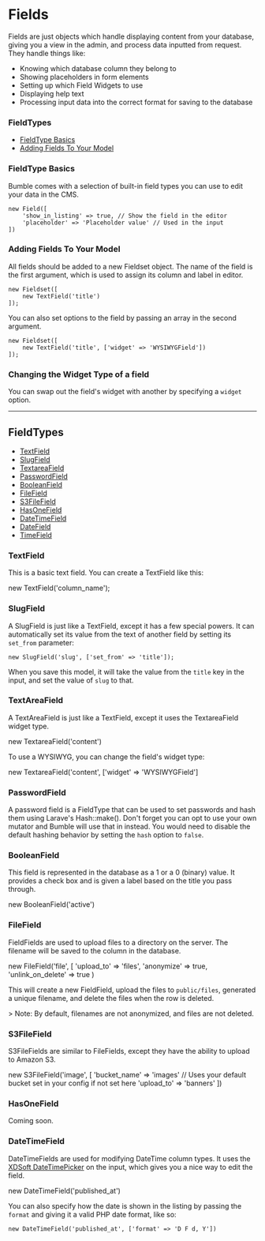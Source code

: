 # Fields

Fields are just objects which handle displaying content from your database, giving you a view in the admin, and process data inputted from request. They handle things like:

* Knowing which database column they belong to
* Showing placeholders in form elements
* Setting up which Field Widgets to use
* Displaying help text
* Processing input data into the correct format for saving to the database

### FieldTypes

- [FieldType Basics](#fieldtype-basics)
- [Adding Fields To Your Model](#adding-fields)

<a name="fieldtype-basics"></a>
### FieldType Basics

Bumble comes with a selection of built-in field types you can use to edit your data in the CMS.

    new Field([
        'show_in_listing' => true, // Show the field in the editor
        'placeholder' => 'Placeholder value' // Used in the input
    ])


<a name="adding-fields"></a>
### Adding Fields To Your Model

All fields should be added to a new Fieldset object. The name of the field is the first argument, which is used to assign its column and label in editor.

    new Fieldset([
        new TextField('title')
    ]);

You can also set options to the field by passing an array in the second argument.

    new Fieldset([
        new TextField('title', ['widget' => 'WYSIWYGField'])
    ]);

### Changing the Widget Type of a field

You can swap out the field's widget with another by specifying a `widget` option.

___

## FieldTypes

- [TextField](#textfield)
- [SlugField](#slugfield)
- [TextareaField](#textareafield)
- [PasswordField](#passwordfield)
- [BooleanField](#booleanfield)
- [FileField](#filefield)
- [S3FileField](#s3filefield)
- [HasOneField](#hasonefield)
- [DateTimeField](#datetimefield)
- [DateField](#datefield)
- [TimeField](#timefield)

<a name="textfield"></a>
### TextField

This is a basic text field. You can create a TextField like this:

new TextField('column_name');

<a name="slugfield"></a>
### SlugField

A SlugField is just like a TextField, except it has a few special powers. It can automatically set its value from the text of another field by setting its `set_from` parameter:

    new SlugField('slug', ['set_from' => 'title']);

When you save this model, it will take the value from the `title` key in the input, and set the value of `slug` to that.

<a name="textareafield"></a>
### TextAreaField

A TextAreaField is just like a TextField, except it uses the TextareaField widget type.

new TextareaField('content')

To use a WYSIWYG, you can change the field's widget type:

new TextareaField('content', ['widget' => 'WYSIWYGField']

<a name="passwordfield"></a>
### PasswordField

A password field is a FieldType that can be used to set passwords and hash them using Larave's Hash::make(). Don't forget you can opt to use your own mutator and Bumble will use that in instead. You would need to disable the default hashing behavior by setting the ```hash``` option to ```false```.

<a name="booleanfield"></a>
### BooleanField

This field is represented in the database as a 1 or a 0 (binary) value. It provides a check box and is given a label based on the title you pass through.

new BooleanField('active')

<a name="filefield"></a>
### FileField

FieldFields are used to upload files to a directory on the server. The filename will be saved to the column in the database.

new FileField('file', [
'upload_to' => 'files',
'anonymize' => true,
'unlink_on_delete' => true
)

This will create a new FieldField, upload the files to ```public/files```, generated a unique filename, and delete the files when the row is deleted.

&gt; Note: By default, filenames are not anonymized, and files are not deleted.

<a name="s3filefield"></a>
### S3FileField

S3FileFields are similar to FileFields, except they have the ability to upload to Amazon S3.

new S3FileField('image', [
'bucket_name' => 'images' // Uses your default bucket set in your config if not set here
'upload_to' => 'banners'
])

<a name="hasonefield"></a>
### HasOneField

Coming soon.

<a name="datetimefield"></a>
### DateTimeField

DateTimeFields are used for modifying DateTime column types. It uses the [XDSoft DateTimePicker](http://xdsoft.net/jqplugins/datetimepicker/) on the input, which gives you a nice way to edit the field.

new DateTimeField('published_at')

You can also specify how the date is shown in the listing by passing the ```format``` and giving it a valid PHP date format, like so:

    new DateTimeField('published_at', ['format' => 'D F d, Y'])